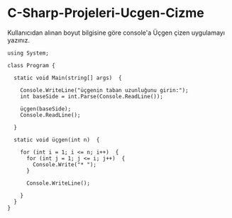 # C-Sharp-Projeleri-Ucgen-Cizme

Kullanıcıdan alınan boyut bilgisine göre console'a Üçgen çizen uygulamayı yazınız.

    using System;

    class Program {
    
      static void Main(string[] args)  {
      
        Console.WriteLine("üçgenin taban uzunluğunu girin:");
        int baseSide = int.Parse(Console.ReadLine());
        
        üçgen(baseSide);
        Console.ReadLine();
      
      }

      static void üçgen(int n)  {
        
        for (int i = 1; i <= n; i++)  {
          for (int j = 1; j <= i; j++)  {
            Console.Write("* ");
          }
          
          Console.WriteLine();
        
        }
      }
    }
